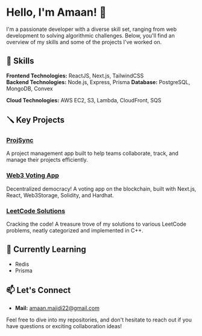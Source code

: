 # Hello, I'm Amaan! 👋

I'm a passionate developer with a diverse skill set, ranging from web development to solving algorithmic challenges. Below, you'll find an overview of my skills and some of the projects I've worked on.

## 🚀 Skills

**Frontend Technologies:** ReactJS, Next.js, TailwindCSS  
**Backend Technologies:** Node.js, Express, Prisma
**Database:** PostgreSQL, MongoDB, Convex

**Cloud Technologies:** AWS EC2, S3, Lambda, CloudFront, SQS 


## 🪛 Key Projects

### [ProjSync](https://github.com/AmaanRaza28/ProjSync)
 A project management app built to help teams collaborate, track, and manage their projects efficiently. 


### [Web3 Voting App](https://github.com/AmaanRaza28/VotingDapp)

Decentralized democracy! A voting app on the blockchain, built with Next.js, React, Web3Storage, Solidity, and Hardhat.


### [LeetCode Solutions](https://github.com/AmaanRaza28/DSA)

Cracking the code! A treasure trove of my solutions to various LeetCode problems, neatly categorized and implemented in C++.

## 🌱 Currently Learning

- Redis
- Prisma

## 📫 Let's Connect

- **Mail:** [amaan.majidi22@gmail.com](amaan.majidi22@gmail.com)

Feel free to dive into my repositories, and don't hesitate to reach out if you have questions or exciting collaboration ideas!
